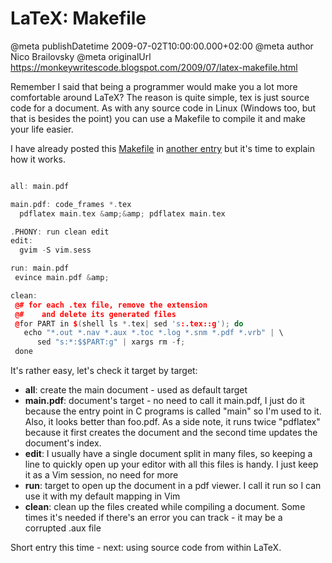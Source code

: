 # LaTeX: Makefile

@meta publishDatetime 2009-07-02T10:00:00.000+02:00
@meta author Nico Brailovsky
@meta originalUrl https://monkeywritescode.blogspot.com/2009/07/latex-makefile.html

Remember I said that being a programmer would make you a lot more comfortable around LaTeX? The reason is quite simple, tex is just source code for a document. As with any source code in Linux (Windows too, but that is besides the point) you can use a Makefile to compile it and make your life easier.

I have already posted this [Makefile](https://example.net/brokenlink/2009/05/makefile.html) in [another entry](/blog_md/2009/0528_LaTeXbasics.md) but it's time to explain how it works.

```c++

all: main.pdf

main.pdf: code_frames *.tex
  pdflatex main.tex &amp;&amp; pdflatex main.tex

.PHONY: run clean edit
edit:
  gvim -S vim.sess

run: main.pdf
 evince main.pdf &amp;

clean:
 @# for each .tex file, remove the extension
 @#    and delete its generated files
 @for PART in $(shell ls *.tex| sed 's:.tex::g'); do
   echo "*.out *.nav *.aux *.toc *.log *.snm *.pdf *.vrb" | \
      sed "s:*:$$PART:g" | xargs rm -f;
 done

```

It's rather easy, let's check it target by target:

* **all**: create the main document - used as default target
* **main.pdf**: document's target - no need to call it main.pdf, I just do it because the entry point in C programs is called "main" so I'm used to it. Also, it looks better than foo.pdf. As a side note, it runs twice "pdflatex" because it first creates the document and the second time updates the document's index.
* **edit**: I usually have a single document split in many files, so keeping a line to quickly open up your editor with all this files is handy. I just keep it as a Vim session, no need for more
* **run**: target to open up the document in a pdf viewer. I call it run so I can use it with my default mapping in Vim
* **clean**: clean up the files created while compiling a document. Some times it's needed if there's an error you can track - it may be a corrupted .aux file

Short entry this time - next: using source code from within LaTeX.


